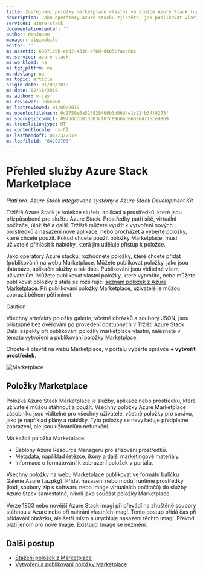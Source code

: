 ```yaml
---
title: Zveřejnění položky marketplace vlastní ve službě Azure Stack (operátor cloudu) | Dokumentace Microsoftu
description: Jako operátory Azure stacku zjistěte, jak publikovat vlastní marketplace položku ve službě Azure Stack.
services: azure-stack
documentationcenter: ''
author: WenJason
manager: digimobile
editor: ''
ms.assetid: 60871cbb-eed2-433c-a76d-d605c7aec06c
ms.service: azure-stack
ms.workload: na
ms.tgt_pltfrm: na
ms.devlang: na
ms.topic: article
origin.date: 01/09/2019
ms.date: 02/18/2019
ms.author: v-jay
ms.reviewer: unknown
ms.lastreviewed: 01/09/2019
ms.openlocfilehash: 6c1750e6a523828400b3d06d4e1c22fb34f8273f
ms.sourcegitcommit: 0973dddb81db03cf07c8966ad66526d775ced8b9
ms.translationtype: MT
ms.contentlocale: cs-CZ
ms.lasthandoff: 04/23/2019
ms.locfileid: "64292703"
---
```

# <a name="azure-stack-marketplace-overview"></a>Přehled služby Azure Stack Marketplace

*Platí pro: Azure Stack integrované systémy a Azure Stack Development Kit*

Tržiště Azure Stack je kolekce služeb, aplikací a prostředků, které jsou přizpůsobené pro službu Azure Stack. Prostředky patří sítě, virtuální počítače, úložiště a další. Tržiště můžete využít k vytvoření nových prostředků a nasazení nové aplikace; nebo procházet a vyberte položky, které chcete použít. Pokud chcete použít položky Marketplace, musí uživatelé přihlásit k nabídky, která jim uděluje přístup k položce.

Jako operátory Azure stacku, rozhodnete položky, které chcete přidat (publikování) na webu Marketplace. Můžete publikovat položky, jako jsou databáze, aplikační služby a tak dále. Publikování jsou viditelné všem uživatelům. Můžete publikovat vlastní položky, které vytvoříte, nebo můžete publikovat položky z stále se rozšiřující [seznam položek z Azure Marketplace](azure-stack-marketplace-azure-items.md). Při publikování položky Marketplace, uživatelé je můžou zobrazit během pěti minut.

> [!CAUTION]  
> Všechny artefakty položky galerie, včetně obrázků a soubory JSON, jsou přístupné bez ověřování po provedení dostupných v Tržišti Azure Stack. Další aspekty při publikování položky marketplace vlastní, naleznete v tématu [vytvoření a publikování položky Marketplace](azure-stack-create-and-publish-marketplace-item.md).

Chcete-li otevřít na webu Marketplace, v portálu vyberte správce **+ vytvořit prostředek**.

![Marketplace](media/azure-stack-publish-custom-marketplace-item/image1.png)

## <a name="marketplace-items"></a>Položky Marketplace

Položka Azure Stack Marketplace je služby, aplikace nebo prostředku, které uživatelé můžou stáhnout a použít. Všechny položky Azure Marketplace zásobníku jsou viditelné pro všechny uživatele, včetně položky pro správu, jako je například plány a nabídky. Tyto položky se nevyžaduje předplatné zobrazení, ale jsou uživatelům nefunkční.

Má každá položka Marketplace:

* Šablony Azure Resource Manageru pro zřizování prostředků.
* Metadata, například řetězce, ikony a další marketingové materiály.
* Informace o formátování k zobrazení položek v portálu.

Všechny položky na webu Marketplace publikovat ve formátu balíčku Galerie Azure (.azpkg). Přidat nasazení nebo modul runtime prostředky (kód, soubory zip s softwaru nebo Image virtuálních počítačů) do služby Azure Stack samostatně, nikoli jako součást položky Marketplace.

Verze 1803 nebo novější Azure Stack imagí při převádí na zhuštěné soubory stáhnou z Azure nebo při nahrání vlastních imagí. Tento postup přidá čas při přidávání obrázku, ale šetří místo a urychluje nasazení těchto imagí. Převod platí jenom pro nové Image. Existující Image se nezmění.

## <a name="next-steps"></a>Další postup

* [Stažení položek z Marketplace](azure-stack-download-azure-marketplace-item.md)  
* [Vytvoření a publikování položky Marketplace](azure-stack-create-and-publish-marketplace-item.md)

<!-- Update_Description: wording update -->
